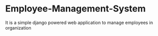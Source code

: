 # Employee-Management-System
It is a simple django powered web application to manage employees in organization



